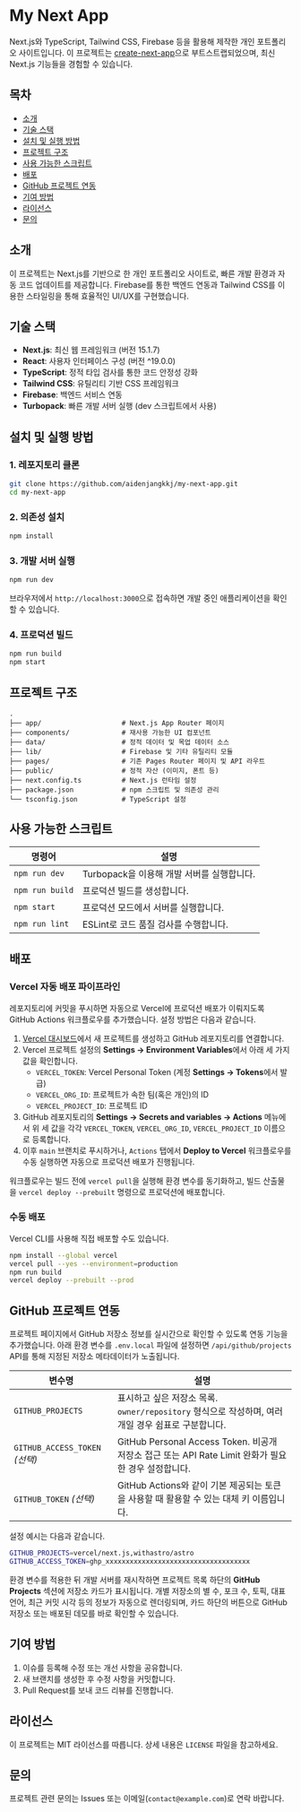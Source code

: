 # My Next App

Next.js와 TypeScript, Tailwind CSS, Firebase 등을 활용해 제작한 개인 포트폴리오 사이트입니다.
이 프로젝트는 [create-next-app](https://nextjs.org)으로 부트스트랩되었으며, 최신 Next.js 기능들을 경험할 수 있습니다.

## 목차

- [소개](#소개)
- [기술 스택](#기술-스택)
- [설치 및 실행 방법](#설치-및-실행-방법)
- [프로젝트 구조](#프로젝트-구조)
- [사용 가능한 스크립트](#사용-가능한-스크립트)
- [배포](#배포)
- [GitHub 프로젝트 연동](#github-프로젝트-연동)
- [기여 방법](#기여-방법)
- [라이선스](#라이선스)
- [문의](#문의)

## 소개

이 프로젝트는 Next.js를 기반으로 한 개인 포트폴리오 사이트로, 빠른 개발 환경과 자동 코드 업데이트를 제공합니다.
Firebase를 통한 백엔드 연동과 Tailwind CSS를 이용한 스타일링을 통해 효율적인 UI/UX를 구현했습니다.

## 기술 스택

- **Next.js**: 최신 웹 프레임워크 (버전 15.1.7)
- **React**: 사용자 인터페이스 구성 (버전 ^19.0.0)
- **TypeScript**: 정적 타입 검사를 통한 코드 안정성 강화
- **Tailwind CSS**: 유틸리티 기반 CSS 프레임워크
- **Firebase**: 백엔드 서비스 연동
- **Turbopack**: 빠른 개발 서버 실행 (dev 스크립트에서 사용)

## 설치 및 실행 방법

### 1. 레포지토리 클론

```bash
git clone https://github.com/aidenjangkkj/my-next-app.git
cd my-next-app
```

### 2. 의존성 설치

```bash
npm install
```

### 3. 개발 서버 실행

```bash
npm run dev
```

브라우저에서 `http://localhost:3000`으로 접속하면 개발 중인 애플리케이션을 확인할 수 있습니다.

### 4. 프로덕션 빌드

```bash
npm run build
npm start
```

## 프로젝트 구조

```
.
├── app/                    # Next.js App Router 페이지
├── components/             # 재사용 가능한 UI 컴포넌트
├── data/                   # 정적 데이터 및 목업 데이터 소스
├── lib/                    # Firebase 및 기타 유틸리티 모듈
├── pages/                  # 기존 Pages Router 페이지 및 API 라우트
├── public/                 # 정적 자산 (이미지, 폰트 등)
├── next.config.ts          # Next.js 런타임 설정
├── package.json            # npm 스크립트 및 의존성 관리
└── tsconfig.json           # TypeScript 설정
```

## 사용 가능한 스크립트

| 명령어 | 설명 |
| --- | --- |
| `npm run dev` | Turbopack을 이용해 개발 서버를 실행합니다. |
| `npm run build` | 프로덕션 빌드를 생성합니다. |
| `npm start` | 프로덕션 모드에서 서버를 실행합니다. |
| `npm run lint` | ESLint로 코드 품질 검사를 수행합니다. |

## 배포

### Vercel 자동 배포 파이프라인

레포지토리에 커밋을 푸시하면 자동으로 Vercel에 프로덕션 배포가 이뤄지도록 GitHub Actions 워크플로우를 추가했습니다. 설정 방법은 다음과 같습니다.

1. [Vercel 대시보드](https://vercel.com/)에서 새 프로젝트를 생성하고 GitHub 레포지토리를 연결합니다.
2. Vercel 프로젝트 설정의 **Settings → Environment Variables**에서 아래 세 가지 값을 확인합니다.
   - `VERCEL_TOKEN`: Vercel Personal Token (계정 **Settings → Tokens**에서 발급)
   - `VERCEL_ORG_ID`: 프로젝트가 속한 팀(혹은 개인)의 ID
   - `VERCEL_PROJECT_ID`: 프로젝트 ID
3. GitHub 레포지토리의 **Settings → Secrets and variables → Actions** 메뉴에서 위 세 값을 각각 `VERCEL_TOKEN`, `VERCEL_ORG_ID`, `VERCEL_PROJECT_ID` 이름으로 등록합니다.
4. 이후 `main` 브랜치로 푸시하거나, `Actions` 탭에서 **Deploy to Vercel** 워크플로우를 수동 실행하면 자동으로 프로덕션 배포가 진행됩니다.

워크플로우는 빌드 전에 `vercel pull`을 실행해 환경 변수를 동기화하고, 빌드 산출물을 `vercel deploy --prebuilt` 명령으로 프로덕션에 배포합니다.

### 수동 배포

Vercel CLI를 사용해 직접 배포할 수도 있습니다.

```bash
npm install --global vercel
vercel pull --yes --environment=production
npm run build
vercel deploy --prebuilt --prod
```

## GitHub 프로젝트 연동

프로젝트 페이지에서 GitHub 저장소 정보를 실시간으로 확인할 수 있도록 연동 기능을 추가했습니다. 아래 환경 변수를
`.env.local` 파일에 설정하면 `/api/github/projects` API를 통해 지정된 저장소 메타데이터가 노출됩니다.

| 변수명 | 설명 |
| --- | --- |
| `GITHUB_PROJECTS` | 표시하고 싶은 저장소 목록. `owner/repository` 형식으로 작성하며, 여러 개일 경우 쉼표로 구분합니다. |
| `GITHUB_ACCESS_TOKEN` *(선택)* | GitHub Personal Access Token. 비공개 저장소 접근 또는 API Rate Limit 완화가 필요한 경우 설정합니다. |
| `GITHUB_TOKEN` *(선택)* | GitHub Actions와 같이 기본 제공되는 토큰을 사용할 때 활용할 수 있는 대체 키 이름입니다. |

설정 예시는 다음과 같습니다.

```bash
GITHUB_PROJECTS=vercel/next.js,withastro/astro
GITHUB_ACCESS_TOKEN=ghp_xxxxxxxxxxxxxxxxxxxxxxxxxxxxxxxxxxxx
```

환경 변수를 적용한 뒤 개발 서버를 재시작하면 프로젝트 목록 하단의 **GitHub Projects** 섹션에 저장소 카드가 표시됩니다. 개별 저장소의
별 수, 포크 수, 토픽, 대표 언어, 최근 커밋 시각 등의 정보가 자동으로 렌더링되며, 카드 하단의 버튼으로 GitHub 저장소 또는 배포된 데모를
바로 확인할 수 있습니다.

## 기여 방법

1. 이슈를 등록해 수정 또는 개선 사항을 공유합니다.
2. 새 브랜치를 생성한 후 수정 사항을 커밋합니다.
3. Pull Request를 보내 코드 리뷰를 진행합니다.

## 라이선스

이 프로젝트는 MIT 라이선스를 따릅니다. 상세 내용은 `LICENSE` 파일을 참고하세요.

## 문의

프로젝트 관련 문의는 Issues 또는 이메일(`contact@example.com`)로 연락 바랍니다.
